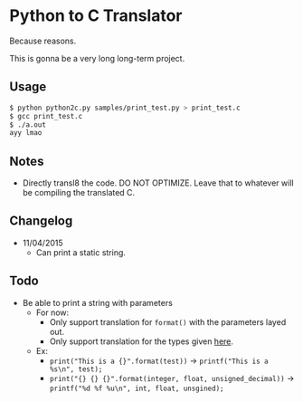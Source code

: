 # Python to C Translator
Because reasons.

This is gonna be a very long long-term project.

## Usage
```sh
$ python python2c.py samples/print_test.py > print_test.c
$ gcc print_test.c
$ ./a.out
ayy lmao
```

## Notes
- Directly transl8 the code. DO NOT OPTIMIZE. Leave that to whatever will be compiling the translated C.

## Changelog
- 11/04/2015
  - Can print a static string.

## Todo
- Be able to print a string with parameters
  - For now:
    - Only support translation for `format()` with the parameters layed out. 
    - Only support translation for the types given [here](https://www.le.ac.uk/users/rjm1/cotter/page_30.htm).
  - Ex:
    - `print("This is a {}".format(test))` -> `printf("This is a %s\n", test);`
    - `print("{} {} {}".format(integer, float, unsigned_decimal))` -> `printf("%d %f %u\n", int, float, unsgined);`